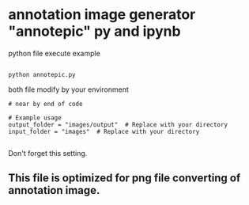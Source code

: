 # annotation image generator "annotepic" py and ipynb

python file execute example
```

python annotepic.py

```

both file modify by your environment

```
# near by end of code 

# Example usage
output_folder = "images/output"  # Replace with your directory
input_folder = "images"  # Replace with your directory


```

Don't forget this setting.
## This file is optimized for png file converting of annotation image.
